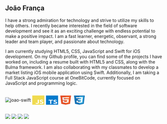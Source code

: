 ## João França
I have a strong admiration for technology and strive to utilize my skills to help others. I recently became interested in the field of software development and see it as an exciting challenge with endless potential to make a positive impact. I am a fast learner, energetic, observant, a strong leader and team player, and passionate about technology.

I am currently studying HTML5, CSS, JavaScript and Swift for iOS development. On my Github profile, you can find some of the projects I have worked on, including a resume built with HTML5 and CSS, along with the Bulma framework. I am also collaborating with my classmates to develop a market listing iOS mobile application using Swift. Additionally, I am taking a Full Stack JavaScript course at OneBitCode, currently focused on JavaScript and programming logic.

<div style="display: inline_block"><br>
  <img align="center" alt="joao-swift" height="30" width="30" src="https://www.pngkey.com/png/full/128-1286315_bird-logo-vector-2-buy-clip-art-swift.png">
  <img align="center" alt="joao-Js" height="30" width="40" src="https://raw.githubusercontent.com/devicons/devicon/master/icons/javascript/javascript-plain.svg">
  <img align="center" alt="joao-Ts" height="30" width="40" src="https://raw.githubusercontent.com/devicons/devicon/master/icons/typescript/typescript-plain.svg">
  <img align="center" alt="joao-HTML" height="30" width="40" src="https://raw.githubusercontent.com/devicons/devicon/master/icons/html5/html5-original.svg">
  <img align="center" alt="joao-CSS" height="30" width="40" src="https://raw.githubusercontent.com/devicons/devicon/master/icons/css3/css3-original.svg">
      
  ##
 
<div> 
    <a href="https://www.instagram.com/jaofranca/" target="_blank"><img src="https://img.shields.io/badge/-Instagram-%23E4405F?style=for-the-badge&logo=instagram&logoColor=white" target="_blank"></a>
 	<a href="https://www.twitch.tv/engnikon" target="_blank"><img src="https://img.shields.io/badge/Twitch-9146FF?style=for-the-badge&logo=twitch&logoColor=white" target="_blank"></a> 
  <a href = "mailto:joaofrancavvz@outlook.com"><img src="https://img.shields.io/badge/-Gmail-%23333?style=for-the-badge&logo=gmail&logoColor=white" target="_blank"></a>
  <a href="https://www.linkedin.com/in/joaofrancamec/" target="_blank"><img src="https://img.shields.io/badge/-LinkedIn-%230077B5?style=for-the-badge&logo=linkedin&logoColor=white" target="_blank"></a> 
  
</div>
